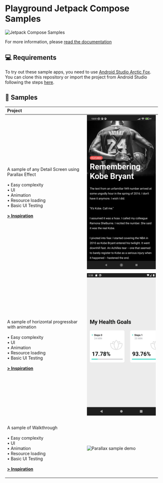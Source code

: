 # Playground Jetpack Compose Samples
<img src="screens/parallax.webm" alt="Jetpack Compose Samples" width="1024" />

For more information, please [read the documentation](https://developer.android.com/jetpack/compose)

💻 Requirements
------------
To try out these sample apps, you need to use [Android Studio Arctic Fox](https://developer.android.com/studio).
You can clone this repository or import the
project from Android Studio following the steps
[here](https://developer.android.com/jetpack/compose/setup#sample).


🧬 Samples
------------
| Project | |
|:-----|---------|
|  <br> A sample of any Detail Screen using Parallax Effect <br><br> • Easy complexity<br>• UI<br>• Animation<br>• Resource loading <br>• Basic UI Testing <br><br> **[> Inspiration](https://dribbble.com/shots/15690299-The-Athletic-Case-study/attachments/7488059?mode=media)**<br><br> | <img src="readme/parallax/parallax_sample.png" width="320" alt="Parallax sample demo"> |
|  |  |
|  <br> A sample of horizontal progressbar with animation <br><br> • Easy complexity<br>• UI<br>• Animation<br>• Resource loading <br>• Basic UI Testing <br><br> **[> Inspiration](https://dribbble.com/shots/6517207-Wellness-Mobile-App/attachments/1393261?mode=media)**<br><br> | <img src="readme/progress/progress_sample.png" width="320" alt="Parallax sample demo"> |
|  |  |
|  <br> A sample of Walkthrough <br><br> • Easy complexity<br>• UI<br>• Animation<br>• Resource loading <br>• Basic UI Testing <br><br> **[> Inspiration](https://www.figma.com/community/file/1029894473449006284)**<br><br> | <img src="readme/progress/walk_sample.png" width="320" alt="Parallax sample demo"> |
